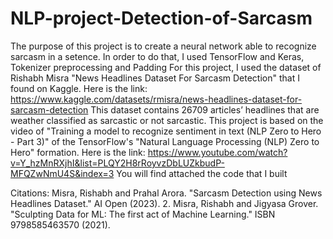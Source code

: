# NLP-project-Detection-of-Sarcasm
The purpose of this project is to create a neural network able to recognize sarcasm in a setence.
In order to do that, I used TensorFlow and Keras, Tokenizer preprocessing and Padding
For this project, I used the dataset of Rishabh Misra "News Headlines Dataset For Sarcasm Detection" that I found on Kaggle.
Here is the link: https://www.kaggle.com/datasets/rmisra/news-headlines-dataset-for-sarcasm-detection
This dataset contains 26709 articles’ headlines that are weather classified as sarcastic or not sarcastic.
This project is based on the video of "Training a model to recognize sentiment in text (NLP Zero to Hero - Part 3)" of the TensorFlow's "Natural Language Processing (NLP) Zero to Hero" formation. Here is the link: https://www.youtube.com/watch?v=Y_hzMnRXjhI&list=PLQY2H8rRoyvzDbLUZkbudP-MFQZwNmU4S&index=3
You will find attached the code that I built

Citations:
Misra, Rishabh and Prahal Arora. "Sarcasm Detection using News Headlines Dataset." AI Open (2023).
2. Misra, Rishabh and Jigyasa Grover. "Sculpting Data for ML: The first act of Machine Learning." ISBN 9798585463570 (2021).

